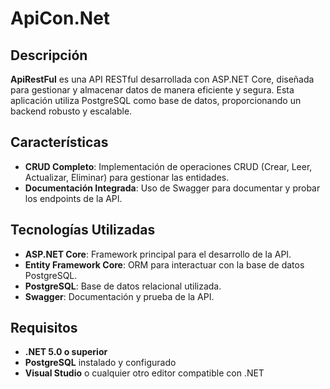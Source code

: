 # ApiCon.Net

## Descripción

**ApiRestFul** es una API RESTful desarrollada con ASP.NET Core, diseñada para gestionar y almacenar datos de manera eficiente y segura. Esta aplicación utiliza PostgreSQL como base de datos, proporcionando un backend robusto y escalable.

## Características

- **CRUD Completo**: Implementación de operaciones CRUD (Crear, Leer, Actualizar, Eliminar) para gestionar las entidades.
- **Documentación Integrada**: Uso de Swagger para documentar y probar los endpoints de la API.

## Tecnologías Utilizadas

- **ASP.NET Core**: Framework principal para el desarrollo de la API.
- **Entity Framework Core**: ORM para interactuar con la base de datos PostgreSQL.
- **PostgreSQL**: Base de datos relacional utilizada.
- **Swagger**: Documentación y prueba de la API.

## Requisitos

- **.NET 5.0 o superior**
- **PostgreSQL** instalado y configurado
- **Visual Studio** o cualquier otro editor compatible con .NET
